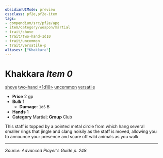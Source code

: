 ```yaml
---
obsidianUIMode: preview
cssclass: pf2e,pf2e-item
tags:
- compendium/src/pf2e/apg
- item/category/weapon/martial
- trait/shove
- trait/two-hand-1d10
- trait/uncommon
- trait/versatile-p
aliases: ["Khakkara"]
---
```

# Khakkara *Item 0*  
[shove](Reference/Rules/Traits/shove.md "Shove Weapon Trait")  [two-hand <1d10>](rules/traits/two-hand-1d10.md "Two-Hand Weapon Trait")  [uncommon](uncommon.md "Uncommon Rarity Trait")  [versatile <p>](rules/traits/versatile-p.md "Versatile Weapon Trait")  

- **Price** 2 gp
- **Bulk** 1
  - **Damage**: `1d6` B
- **Hands** 1
- **Category** Martial; **Group** Club 

This staff is topped by a pointed metal circle from which hang several smaller rings that jingle and clang noisily as the staff is moved, allowing you to announce your presence and scare off wild animals as you walk.


---
*Source: Advanced Player's Guide p. 248*